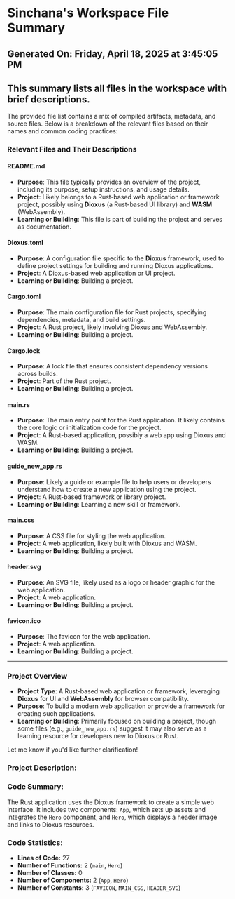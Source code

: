 # Sinchana's Workspace File Summary
## Generated On: Friday, April 18, 2025 at 3:45:05 PM
This summary lists all files in the workspace with brief descriptions.
---
The provided file list contains a mix of compiled artifacts, metadata, and source files. Below is a breakdown of the relevant files based on their names and common coding practices:

### Relevant Files and Their Descriptions

#### **README.md**
- **Purpose**: This file typically provides an overview of the project, including its purpose, setup instructions, and usage details.
- **Project**: Likely belongs to a Rust-based web application or framework project, possibly using **Dioxus** (a Rust-based UI library) and **WASM** (WebAssembly).
- **Learning or Building**: This file is part of building the project and serves as documentation.

#### **Dioxus.toml**
- **Purpose**: A configuration file specific to the **Dioxus** framework, used to define project settings for building and running Dioxus applications.
- **Project**: A Dioxus-based web application or UI project.
- **Learning or Building**: Building a project.

#### **Cargo.toml**
- **Purpose**: The main configuration file for Rust projects, specifying dependencies, metadata, and build settings.
- **Project**: A Rust project, likely involving Dioxus and WebAssembly.
- **Learning or Building**: Building a project.

#### **Cargo.lock**
- **Purpose**: A lock file that ensures consistent dependency versions across builds.
- **Project**: Part of the Rust project.
- **Learning or Building**: Building a project.

#### **main.rs**
- **Purpose**: The main entry point for the Rust application. It likely contains the core logic or initialization code for the project.
- **Project**: A Rust-based application, possibly a web app using Dioxus and WASM.
- **Learning or Building**: Building a project.

#### **guide_new_app.rs**
- **Purpose**: Likely a guide or example file to help users or developers understand how to create a new application using the project.
- **Project**: A Rust-based framework or library project.
- **Learning or Building**: Learning a new skill or framework.

#### **main.css**
- **Purpose**: A CSS file for styling the web application.
- **Project**: A web application, likely built with Dioxus and WASM.
- **Learning or Building**: Building a project.

#### **header.svg**
- **Purpose**: An SVG file, likely used as a logo or header graphic for the web application.
- **Project**: A web application.
- **Learning or Building**: Building a project.

#### **favicon.ico**
- **Purpose**: The favicon for the web application.
- **Project**: A web application.
- **Learning or Building**: Building a project.

---

### Project Overview
- **Project Type**: A Rust-based web application or framework, leveraging **Dioxus** for UI and **WebAssembly** for browser compatibility.
- **Purpose**: To build a modern web application or provide a framework for creating such applications.
- **Learning or Building**: Primarily focused on building a project, though some files (e.g., `guide_new_app.rs`) suggest it may also serve as a learning resource for developers new to Dioxus or Rust.

Let me know if you'd like further clarification! 
### Project Description:
 ### Code Summary:
The Rust application uses the Dioxus framework to create a simple web interface. It includes two components: `App`, which sets up assets and integrates the `Hero` component, and `Hero`, which displays a header image and links to Dioxus resources.

### Code Statistics:
- **Lines of Code:** 27  
- **Number of Functions:** 2 (`main`, `Hero`)  
- **Number of Classes:** 0  
- **Number of Components:** 2 (`App`, `Hero`)  
- **Number of Constants:** 3 (`FAVICON`, `MAIN_CSS`, `HEADER_SVG`)
